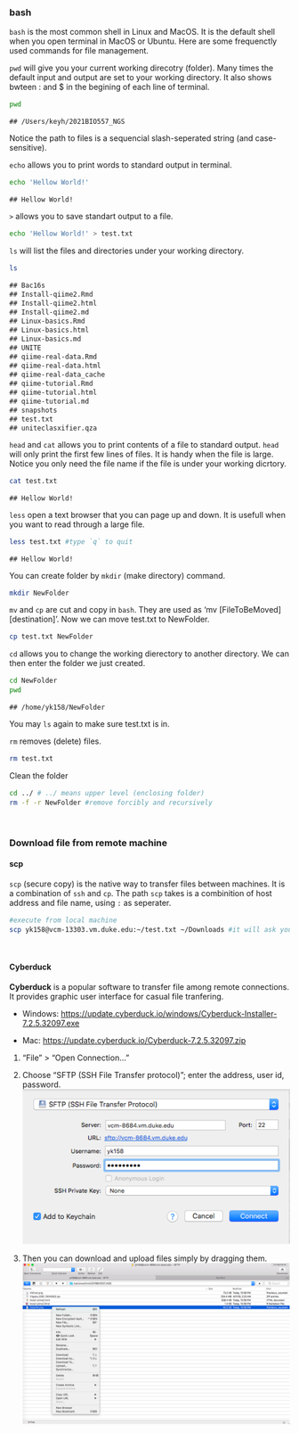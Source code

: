 ### bash

`bash` is the most common shell in Linux and MacOS. It is the default
shell when you open terminal in MacOS or Ubuntu. Here are some
frequenctly used commands for file management.  
  

`pwd` will give you your current working direcotry (folder). Many times
the default input and output are set to your working directory. It also
shows bwteen : and $ in the begining of each line of terminal.

``` bash
pwd
```

    ## /Users/keyh/2021BIO557_NGS

Notice the path to files is a sequencial slash-seperated string (and
case-sensitive).  
  
`echo` allows you to print words to standard output in terminal.

``` bash
echo 'Hellow World!'
```

    ## Hellow World!

  
`>` allows you to save standart output to a file.

``` bash
echo 'Hellow World!' > test.txt
```

  
`ls` will list the files and directories under your working directory.

``` bash
ls
```

    ## Bac16s
    ## Install-qiime2.Rmd
    ## Install-qiime2.html
    ## Install-qiime2.md
    ## Linux-basics.Rmd
    ## Linux-basics.html
    ## Linux-basics.md
    ## UNITE
    ## qiime-real-data.Rmd
    ## qiime-real-data.html
    ## qiime-real-data_cache
    ## qiime-tutorial.Rmd
    ## qiime-tutorial.html
    ## qiime-tutorial.md
    ## snapshots
    ## test.txt
    ## uniteclasxifier.qza

  
`head` and `cat` allows you to print contents of a file to standard
output. `head` will only print the first few lines of files. It is handy
when the file is large. Notice you only need the file name if the file
is under your working dicrtory.

``` bash
cat test.txt
```

    ## Hellow World!

  
`less` open a text browser that you can page up and down. It is usefull
when you want to read through a large file.

``` bash
less test.txt #type `q` to quit
```

    ## Hellow World!

  
You can create folder by `mkdir` (make directory) command.

``` bash
mkdir NewFolder
```

  
`mv` and `cp` are cut and copy in `bash`. They are used as ‘mv
\[FileToBeMoved\] \[destination\]’. Now we can move test.txt to
NewFolder.

``` bash
cp test.txt NewFolder
```

  
`cd` allows you to change the working dierectory to another directory.
We can then enter the folder we just created.

``` bash
cd NewFolder
pwd
```

    ## /home/yk158/NewFolder

  
You may `ls` again to make sure test.txt is in.  

`rm` removes (delete) files.

``` bash
rm test.txt
```

  

Clean the folder

``` bash
cd ../ # ../ means upper level (enclosing folder)
rm -f -r NewFolder #remove forcibly and recursively
```

 

### Download file from remote machine

#### scp

`scp` (secure copy) is the native way to transfer files between
machines. It is a combination of `ssh` and `cp`. The path `scp` takes is
a combinition of host address and file name, using `:` as seperater.

``` bash
#execute from local machine
scp yk158@vcm-13303.vm.duke.edu:~/test.txt ~/Downloads #it will ask your password
```

 

#### Cyberduck

**Cyberduck** is a popular software to transfer file among remote
connections. It provides graphic user interface for casual file
tranfering.

-   Windows:
    <https://update.cyberduck.io/windows/Cyberduck-Installer-7.2.5.32097.exe>

-   Mac: <https://update.cyberduck.io/Cyberduck-7.2.5.32097.zip>

1.  “File” \> “Open Connection…”
2.  Choose “SFTP (SSH File Transfer protocol)”; enter the address, user
    id, password. ![alt text](./snapshots/Cyberduck_login.png)  
      
3.  Then you can download and upload files simply by dragging them.
    ![alt text](./snapshots/Cyberduck_example.png)
